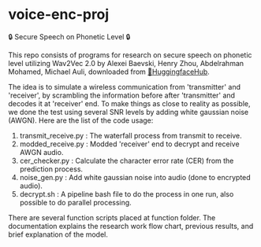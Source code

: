 # voice-enc-proj
🔒 Secure Speech on Phonetic Level 🔒 


This repo consists of programs for research on secure speech on phonetic level utilizing Wav2Vec 2.0 by Alexei Baevski, Henry Zhou, Abdelrahman Mohamed, Michael Auli, downloaded from [🤗HuggingfaceHub](huggingface.co).

The idea is to simulate a wireless communication from 'transmitter' and 'receiver', by scrambling the information before after 'transmitter' and decodes it at 'receiver' end. To make things as close to reality as possible, we done the test using several SNR levels by adding white gaussian noise (AWGN). Here are the list of the code usage:
1. transmit_receive.py  : The waterfall process from transmit to receive.
2. modded_receive.py    : Modded 'receiver' end to decrypt and receive AWGN audio.
3. cer_checker.py       : Calculate the character error rate (CER) from the prediction process.
4. noise_gen.py         : Add white gaussian noise into audio (done to encrypted audio).
5. decrypt.sh           : A pipeline bash file to do the process in one run, also possible to do parallel processing.

There are several function scripts placed at function folder. The documentation explains the research work flow chart, previous results, and brief explanation of the model.
